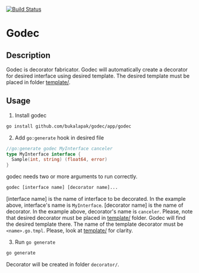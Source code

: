[![Build Status](https://travis-ci.org/bukalapak/godec.svg?branch=master)](https://travis-ci.org/bukalapak/godec)

# Godec

## Description

Godec is decorator fabricator. Godec will automatically create a decorator for desired interface using desired template. The desired template must be placed in folder [template/](https://github.com/bukalapak/godec/tree/master/template).

## Usage

1. Install godec

  ```sh
  go install github.com/bukalapak/godec/app/godec
  ```

2. Add `go:generate` hook in desired file

  ```go
  //go:generate godec MyInterface canceler
  type MyInterface interface {
    Sample(int, string) (float64, error)
  }
  ```

  godec needs two or more arguments to run correctly.

  ```sh
  godec [interface name] [decorator name]...
  ```

  [interface name] is the name of interface to be decorated. In the example above, interface's name is `MyInterface`.
  [decorator name] is the name of decorator. In the example above, decorator's name is `canceler`. Please, note that desired decorator must be placed in [template/](https://github.com/bukalapak/godec/tree/master/template) folder. Godec will find the desired template there. The name of the template decorator must be `<name>.go.tmpl`. Please, look at [template/](https://github.com/bukalapak/godec/tree/master/template) for clarity.

3. Run `go generate`

  ```sh
  go generate
  ```

  Decorator will be created in folder `decorator/`.
